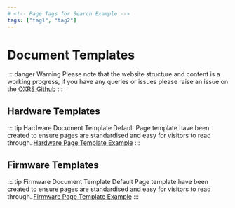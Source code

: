 ```yaml
---
# <!-- Page Tags for Search Example -->
tags: ["tag1", "tag2"]
---
```

<!--Document Creator Example -->
# Document Templates

::: danger Warning
Please note that the website structure and content is a working progress, if you have any queries or issues please raise an issue on the [OXRS Github](https://github.com/SuperHouse/OXRS/issues)
:::

## Hardware Templates
::: tip Hardware Document Template
Default Page template have been created to ensure pages are standardised and easy for visitors to read through. [Hardware Page Template Example](/templates/hardware-template.md)
:::

## Firmware Templates
::: tip Firmware Document Template
Default Page template have been created to ensure pages are standardised and easy for visitors to read through. [Firmware Page Template Example](/templates/firmware-template.md)
:::
